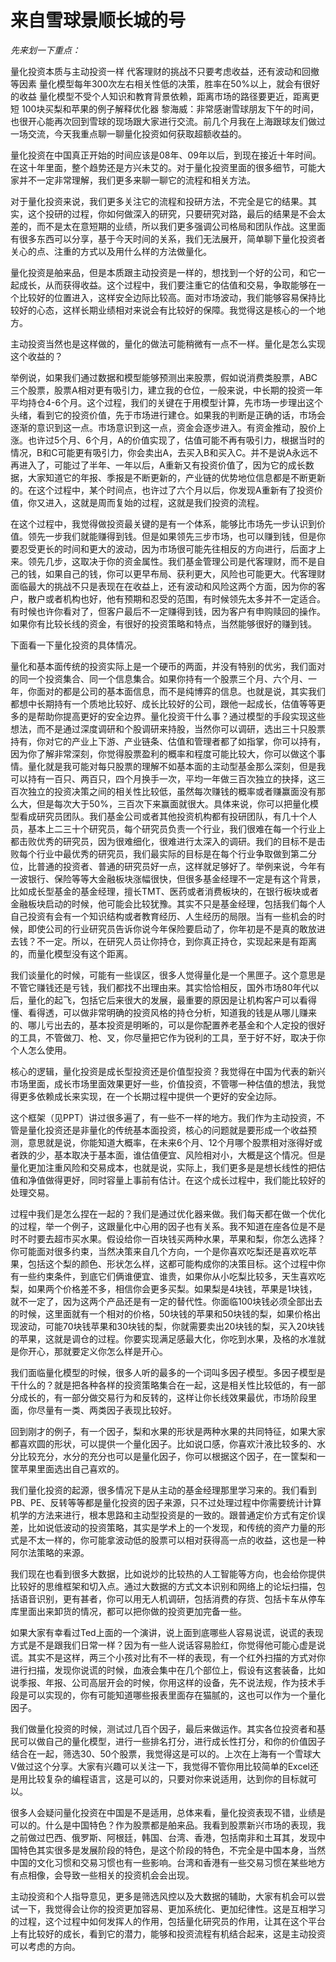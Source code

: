 # 来自雪球景顺长城的号

*先来划一下重点：*

量化投资本质与主动投资一样
代客理财的挑战不只要考虑收益，还有波动和回撤等因素
量化模型每年300次左右相关性低的决策，胜率在50%以上，就会有很好的收益
量化模型不受个人知识和教育背景依赖，距离市场的路径要更近，距离更短
100块买梨和苹果的例子解释优化器
黎海威：非常感谢雪球朋友下午的时间，也很开心能再次回到雪球的现场跟大家进行交流。前几个月我在上海跟球友们做过一场交流，今天我重点聊一聊量化投资如何获取超额收益的。

量化投资在中国真正开始的时间应该是08年、09年以后，到现在接近十年时间。在这十年里面，整个趋势还是方兴未艾的。对于量化投资里面的很多细节，可能大家并不一定非常理解，我们更多来聊一聊它的流程和相关方法。

对于量化投资来说，我们更多关注它的流程和投研方法，不完全是它的结果。其实，这个投研的过程，你如何做深入的研究，只要研究对路，最后的结果是不会太差的，而不是太在意短期的业绩，所以我们更多强调公司格局和团队作战。这里面有很多东西可以分享，基于今天时间的关系，我们无法展开，简单聊下量化投资者关心的点、注重的方式以及用什么样的方法做量化。

量化投资是舶来品，但是本质跟主动投资是一样的，想找到一个好的公司，和它一起成长，从而获得收益。这个过程中，我们要注重它的估值和交易，争取能够在一个比较好的位置进入，这样安全边际比较高。面对市场波动，我们能够容易保持比较好的心态，这样长期业绩相对来说会有比较好的保障。我觉得这是核心的一个地方。

主动投资当然也是这样做的，量化的做法可能稍微有一点不一样。量化是怎么实现这个收益的？

举例说，如果我们通过数据和模型能够预测出来股票，假如说消费类股票，ABC三个股票，股票A相对更有吸引力，建立我的仓位，一般来说，中长期的投资一年平均持仓4-6个月。这个过程，我们的关键在于用模型计算，先市场一步理出这个头绪，看到它的投资价值，先于市场进行建仓。如果我的判断是正确的话，市场会逐渐的意识到这一点。市场意识到这一点，资金会逐步进入。有资金推动，股价上涨。也许过5个月、6个月，A的价值实现了，估值可能不再有吸引力，根据当时的情况，B和C可能更有吸引力，你会卖出A，去买入B和买入C。并不是说A永远不再进入了，可能过了半年、一年以后，A重新又有投资价值了，因为它的成长数据，大家知道它的年报、季报是不断更新的，产业链的优势地位信息都是不断更新的。在这个过程中，某个时间点，也许过了六个月以后，你发现A重新有了投资价值，你又进入，这就是周而复始的过程，这就是我们投资的流程。

在这个过程中，我觉得做投资最关键的是有一个体系，能够比市场先一步认识到价值。领先一步我们就能赚得到钱。但是如果领先三步市场，也可以赚到钱，但是你要忍受更长的时间和更大的波动，因为市场很可能先往相反的方向进行，后面才上来。领先几步，这取决于你的资金属性。我们基金管理公司是代客理财，而不是自己的钱，如果自己的钱，你可以更早布局、获利更大，风险也可能更大。代客理财面临最大的挑战不只是表现在在收益上，还有波动和风险这两个方面，因为你的客户，散户或者机构也好，他有预期和忍受的范围，有时候领先太多并不一定适合。有时候也许你看对了，但客户最后不一定赚得到钱，因为客户有申购赎回的操作。如果你有比较长线的资金，有很好的投资策略和特点，当然能够很好的赚到钱。

下面看一下量化投资的具体情况。

量化和基本面传统的投资实际上是一个硬币的两面，并没有特别的优劣，我们面对的同一个投资集合、同一个信息集合。如果你持有一个股票三个月、六个月、一年，你面对的都是公司的基本面信息，而不是纯博弈的信息。也就是说，其实我们都想中长期持有一个质地比较好、成长比较好的公司，跟他一起成长，估值等等更多的是帮助你提高更好的安全边界。量化投资干什么事？通过模型的手段实现这些想法，而不是通过深度调研和个股调研来持股，当然你可以调研，选出三十只股票持有，你对它的产业上下游、产业链条、估值和管理者都了如指掌，你可以持有，因为你了解非常深刻，你觉得股票盈利的概率和程度可能比较大，你可以做这个事情。量化就是我可能对每只股票的理解不如基本面的主动型基金那么深刻，但是我可以持有一百只、两百只，四个月换手一次，平均一年做三百次独立的抉择，这三百次独立的投资决策之间的相关性比较低，虽然每次赚钱的概率或者赚赢面没有那么大，但是每次大于50%，三百次下来赢面就很大。具体来说，你可以把量化模型看成研究员团队。我们基金公司或者其他投资机构都有投研团队，有几十个人员，基本上二三十个研究员，每个研究员负责一个行业，我们很难在每一个行业上都击败优秀的研究员，因为很难细化，很难进行太深入的调研。我们的目标不是击败每个行业中最优秀的研究员，我们最实际的目标是在每个行业争取做到第二分位，比普通的投资者、普通的研究员好一点，这样就足够好了。举例来说，今年有一波银行、保险等等大金融板块涨幅很快，但很多基金经理不一定是有这个背景，比如成长型基金的基金经理，擅长TMT、医药或者消费板块的，在银行板块或者金融板块启动的时候，他可能会比较犹豫。其实不只是基金经理，包括我们每个人自己投资有会有一个知识结构或者教育经历、人生经历的局限。当有一些机会的时候，即使公司的行业研究员告诉你说今年保险要启动了，你年初是不是真的敢放进去钱？不一定。所以，在研究人员让你持仓，到你真正持仓，实现起来是有距离的，而量化模型没有这个距离。

我们谈量化的时候，可能有一些误区，很多人觉得量化是一个黑匣子。这个意思是不管它赚钱还是亏钱，我们都找不出理由来。其实恰恰相反，国外市场80年代以后，量化的起飞，包括它后来很大的发展，最重要的原因是让机构客户可以看得懂、看得透，可以做非常明确的投资风格的持仓分析，知道我的钱是从哪儿赚来的、哪儿亏出去的，基本投资是明晰的，可以是你配置养老基金和个人定投的很好的工具，不管做刀、枪、叉，你尽量把它作为锐利的工具，至于好不好，取决于你个人怎么使用。

核心的逻辑，量化投资是成长型投资还是价值型投资？我觉得在中国为代表的新兴市场里面，成长市场里面效果更好一些，价值投资，不管哪一种估值的想法，我觉得更多依赖成长来实现，在一个长期过程中提供一个更好的安全边际。

这个框架（见PPT）讲过很多遍了，有一些不一样的地方。我们作为主动投资，不管是量化投资还是非量化的传统基本面投资，核心的问题就是要形成一个收益预测，意思就是说，你能知道大概率，在未来6个月、12个月哪个股票相对涨得好或者跌的少，基本取决于基本面，谁估值便宜、风险相对小，大概是这个情况。但是量化更加注重风险和交易成本，也就是说，实际上，我们更多是是想长线性的把估值和净值做得更好，同时容量上事前有估计。在这个成长过程中，我们能比较好的处理交易。

过程中我们是怎么捏在一起的？我们是通过优化器来做。我们每天都在做一个优化的过程，举一个例子，这跟量化中心用的因子也有关系。我不知道在座各位是不是时不时要去超市买水果。假设给你一百块钱买两种水果，苹果和梨，你怎么选择？你可能面对很多约束，当然决策来自几个方向，一个是你喜欢吃梨还是喜欢吃苹果，包括这个梨的颜色、形状怎么样，这都可能构成你的决策目标。这个过程中你有一些约束条件，到底它们俩谁便宜、谁贵，如果你从小吃梨比较多，天生喜欢吃梨，如果两个价格差不多，相信你会更多买梨。如果梨是4块钱，苹果是1块钱，就不一定了，因为这两个产品还是有一定的替代性。你面临100块钱必须全部出去的时候，这里面就有一个相对的价格，50块钱的苹果和50块钱的梨，如果价格出现波动，可能70块钱苹果和30块钱的梨，你就需要卖出20块钱的梨，买入20块钱的苹果，这就是调仓的过程。你要实现满足感最大化，你吃到水果，及格的水准就是你开心，那就要定义你怎么样是开心。

我们面临量化模型的时候，很多人听的最多的一个词叫多因子模型。多因子模型是干什么的？就是把各种各样的投资策略集合在一起，这是相关性比较低的，有一部分成长的，有一部分做交易行为和反转的，这样让你长线效果最优，市场阶段里面，你尽量有一类、两类因子表现比较好。

回到刚才的例子，有一个因子，梨和水果的形状是两种水果的共同特征，如果大家都喜欢圆的形状，可以提供一个量化因子。比如说口感，你喜欢汁液比较多的、水分比较充分，水分的充分也可以是量化因子，你可以根据这个因子，在一筐梨和一筐苹果里面选出自己喜欢的。

我们量化投资的起源，很多情况下是从主动的基金经理那里学习来的。我们看到PB、PE、反转等等都是量化投资的因子来源，只不过处理过程中你需要统计计算机学的方法来进行，根本思路和主动型投资是的一致的。跟普通定价方式有定价误差，比如说低波动的投资策略，其实是学术上的一个发现，和传统的资产力量的形式是不太一样的，你可能拿波动低的股票可以相对获得高一点的收益，这也是一种阿尔法策略的来源。

我们现在也看到很多大数据，比如说炒的比较热的人工智能等方向，也会给你提供比较好的思维框架和切入点。通过大数据的方式文本识别和网络上的论坛扫描，包括语音识别，更有甚者，你可以用无人机调研，包括消费的存货、包括卡车从停车库里面出来卸货的情况，都可以把你做的投资更加完备一些。

如果大家有幸看过Ted上面的一个演讲，说上面到底哪些人容易说谎，说谎的表现方式是不是跟我们日常一样？因为有一些人说话容易脸红，你觉得他可能心虚是说谎。其实不是这样，两三个小孩对比有不一样的表现，有一个红外扫描的方式对你进行扫描，发现你说谎的时候，血液会集中在几个部位上，假设有这套装备，比如说季报、年报、公司高层开会的时候，你用这样的设备，先不说法规，作为技术手段是可以实现的，你有可能知道哪些报表里面存在猫腻的，这也可以作为一个量化因子。

我们做量化投资的时候，测试过几百个因子，最后来做运作。其实各位投资者和基民可以做自己的量化模型，进行一些排名打分，进行成长性打分，和你的价值因子结合在一起，筛选30、50个股票，我觉得这是可以的。上次在上海有一个雪球大V做过这个分享。大家有兴趣可以关注一下，我觉得不管你用比较简单的Excel还是用比较复杂的编程语言，这是可以的，只要对你来说适用，达到你的目标就可以。

很多人会疑问量化投资在中国是不是适用，总体来看，量化投资表现不错，业绩是可以的。什么是中国特色？作为股票都是舶来品。我看到股票新兴市场的表现，我之前做过巴西、俄罗斯、阿根廷，韩国、台湾、香港，包括南非和土耳其，发现中国特色其实很多是发展阶段的特色，是这个阶段的特色，不完全是中国本身，当然中国的文化习惯和交易习惯也有一些影响。台湾和香港有一些交易习惯在某些地方有点相像，会导致一些相关的投资机会会出现。

主动投资和个人指导意见，更多是筛选风控以及大数据的辅助，大家有机会可以尝试一下，我觉得会让你的投资更加容易、更加系统化、更加纪律性。这是互相学习的过程，这个过程中如何发挥人的作用，包括量化研究员的作用，让其在这个平台上有比较好的成长，看到它的潜力，能够和投资流程有机结合起来，这是主动投资可以考虑的方向。